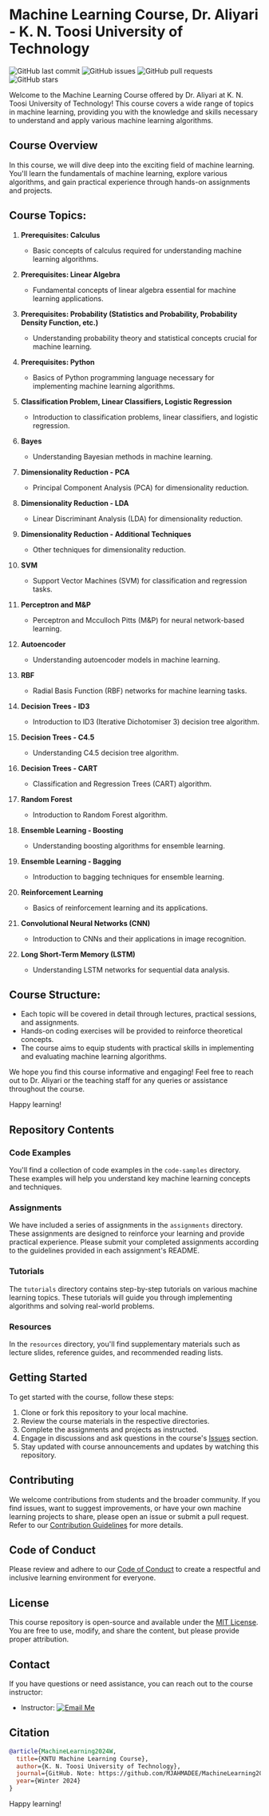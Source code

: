 # Machine Learning Course, Dr. Aliyari - K. N. Toosi University of Technology
![GitHub last commit](https://img.shields.io/github/last-commit/MJAHMADEE/MachineLearning2024W)
![GitHub issues](https://img.shields.io/github/issues/MJAHMADEE/MachineLearning2024W)
![GitHub pull requests](https://img.shields.io/github/issues-pr/MJAHMADEE/MachineLearning2024W)
![GitHub stars](https://img.shields.io/github/stars/MJAHMADEE/MachineLearning2024W?style=social)

Welcome to the Machine Learning Course offered by Dr. Aliyari at K. N. Toosi University of Technology! This course covers a wide range of topics in machine learning, providing you with the knowledge and skills necessary to understand and apply various machine learning algorithms.

## Course Overview

In this course, we will dive deep into the exciting field of machine learning. You'll learn the fundamentals of machine learning, explore various algorithms, and gain practical experience through hands-on assignments and projects.

## Course Topics:

1. **Prerequisites: Calculus**
   - Basic concepts of calculus required for understanding machine learning algorithms.

2. **Prerequisites: Linear Algebra**
   - Fundamental concepts of linear algebra essential for machine learning applications.

3. **Prerequisites: Probability (Statistics and Probability, Probability Density Function, etc.)**
   - Understanding probability theory and statistical concepts crucial for machine learning.

4. **Prerequisites: Python**
   - Basics of Python programming language necessary for implementing machine learning algorithms.

5. **Classification Problem, Linear Classifiers, Logistic Regression**
   - Introduction to classification problems, linear classifiers, and logistic regression.

6. **Bayes**
   - Understanding Bayesian methods in machine learning.

7. **Dimensionality Reduction - PCA**
   - Principal Component Analysis (PCA) for dimensionality reduction.

8. **Dimensionality Reduction - LDA**
   - Linear Discriminant Analysis (LDA) for dimensionality reduction.

9. **Dimensionality Reduction - Additional Techniques**
   - Other techniques for dimensionality reduction.

10. **SVM**
    - Support Vector Machines (SVM) for classification and regression tasks.

11. **Perceptron and M&P**
    - Perceptron and Mcculloch Pitts (M&P) for neural network-based learning.

12. **Autoencoder**
    - Understanding autoencoder models in machine learning.

13. **RBF**
    - Radial Basis Function (RBF) networks for machine learning tasks.

14. **Decision Trees - ID3**
    - Introduction to ID3 (Iterative Dichotomiser 3) decision tree algorithm.

15. **Decision Trees - C4.5**
    - Understanding C4.5 decision tree algorithm.

16. **Decision Trees - CART**
    - Classification and Regression Trees (CART) algorithm.

17. **Random Forest**
    - Introduction to Random Forest algorithm.

18. **Ensemble Learning - Boosting**
    - Understanding boosting algorithms for ensemble learning.

19. **Ensemble Learning - Bagging**
    - Introduction to bagging techniques for ensemble learning.

20. **Reinforcement Learning**
    - Basics of reinforcement learning and its applications.

21. **Convolutional Neural Networks (CNN)**
    - Introduction to CNNs and their applications in image recognition.

22. **Long Short-Term Memory (LSTM)**
    - Understanding LSTM networks for sequential data analysis.

## Course Structure:

- Each topic will be covered in detail through lectures, practical sessions, and assignments.
- Hands-on coding exercises will be provided to reinforce theoretical concepts.
- The course aims to equip students with practical skills in implementing and evaluating machine learning algorithms.

We hope you find this course informative and engaging! Feel free to reach out to Dr. Aliyari or the teaching staff for any queries or assistance throughout the course.

Happy learning!

## Repository Contents

### Code Examples

You'll find a collection of code examples in the `code-samples` directory. These examples will help you understand key machine learning concepts and techniques.

### Assignments

We have included a series of assignments in the `assignments` directory. These assignments are designed to reinforce your learning and provide practical experience. Please submit your completed assignments according to the guidelines provided in each assignment's README.

### Tutorials

The `tutorials` directory contains step-by-step tutorials on various machine learning topics. These tutorials will guide you through implementing algorithms and solving real-world problems.

### Resources

In the `resources` directory, you'll find supplementary materials such as lecture slides, reference guides, and recommended reading lists.

## Getting Started

To get started with the course, follow these steps:

1. Clone or fork this repository to your local machine.
2. Review the course materials in the respective directories.
3. Complete the assignments and projects as instructed.
4. Engage in discussions and ask questions in the course's [Issues](https://github.com/MJAHMADEE/MachineLearning2024W/issues) section.
5. Stay updated with course announcements and updates by watching this repository.

## Contributing

We welcome contributions from students and the broader community. If you find issues, want to suggest improvements, or have your own machine learning projects to share, please open an issue or submit a pull request. Refer to our [Contribution Guidelines](CONTRIBUTING.md) for more details.

## Code of Conduct

Please review and adhere to our [Code of Conduct](CODE_OF_CONDUCT.md) to create a respectful and inclusive learning environment for everyone.

## License

This course repository is open-source and available under the [MIT License](LICENSE). You are free to use, modify, and share the content, but please provide proper attribution.

## Contact

If you have questions or need assistance, you can reach out to the course instructor:

- Instructor: [![Email Me](https://img.shields.io/badge/Email%20Me-Email%20Badge-green)](mailto:ai.kntu.ac@gmail.com)

## Citation

```bibtex
@article{MachineLearning2024W,
  title={KNTU Machine Learning Course},
  author={K. N. Toosi University of Technology},
  journal={GitHub. Note: https://github.com/MJAHMADEE/MachineLearning2024W},
  year={Winter 2024}
}
```

Happy learning!
